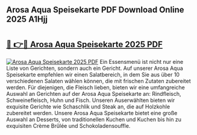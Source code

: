 ## Arosa Aqua Speisekarte PDF Download Online 2025 A1Hjj

# <h2><a href="http://gcc4l0m.nevu.top/?p=Arosa+Aqua+Speisekarte">🔗 👉🔴 Arosa Aqua Speisekarte 2025 PDF</a></h2>

[![Arosa Aqua Speisekarte 2025 PDF](https://i.imgur.com/dBaPXMq.png)](http://gcc4l0m.nevu.top/?p=Arosa+Aqua+Speisekarte)
Ein Essensmenü ist nicht nur eine Liste von Gerichten, sondern auch ein Gericht. Auf unserer Arosa Aqua Speisekarte empfehlen wir einen Salatbereich, in dem Sie aus über 10 verschiedenen Salaten wählen können, die mit frischen Zutaten zubereitet werden. Für diejenigen, die Fleisch lieben, bieten wir eine umfangreiche Auswahl an Gerichten auf der Arosa Aqua Speisekarte an: Rindfleisch, Schweinefleisch, Huhn und Fisch. Unseren Auserwählten bieten wir exquisite Gerichte wie Schaschlik und Steak an, die auf Holzkohle zubereitet werden. Unsere Arosa Aqua Speisekarte bietet eine große Auswahl an Desserts, von traditionellen Kuchen und Kuchen bis hin zu exquisiten Crème Brûlée und Schokoladensouffle.
